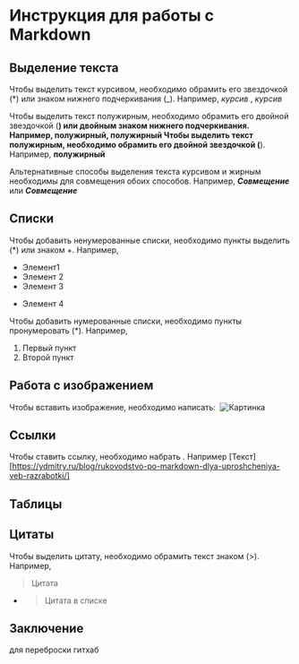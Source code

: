 # Инструкция для работы с Markdown

## Выделение текста 

Чтобы выделить текст курсивом, необходимо обрамить его звездочкой (*) или знаком нижнего подчеркивания (_). Например, *курсив* , _курсив_

Чтобы выделить текст полужирным, необходимо обрамить его двойной звездочкой (**) или двойным знаком нижнего подчеркивания. Например, **полужирный**, __полужирный__
Чтобы выделить текст полужирным, необходимо обрамить его двойной звездочкой (**).   Например, **полужирный**

Альтернативные способы выделения текста курсивом и жирным необходимы для совмещения обоих способов. Например, **_Совмещение_** или *__Совмещение__*

## Списки

Чтобы добавить ненумерованные списки, необходимо пункты выделить (*) или знаком +. Например,
* Элемент1
* Элемент 2
* Элемент 3
+ Элемент 4

Чтобы добавить нумерованные списки, необходимо пункты пронумеровать (*). Например,
1. Первый пункт
2. Второй пункт

## Работа с изображением
Чтобы вставить изображение, необходимо написать: ![]() 
![Картинка](2.jpeg)

## Ссылки

Чтобы ставить ссылку, необходимо набрать [](). Например [Текст][https://ydmitry.ru/blog/rukovodstvo-po-markdown-dlya-uproshcheniya-veb-razrabotki/]


## Таблицы 

## Цитаты

Чтобы выделить цитату, необходимо обрамить текст знаком (>). Например, 
> Цитата
* >Цитата в списке

## Заключение
для переброски   гитхаб